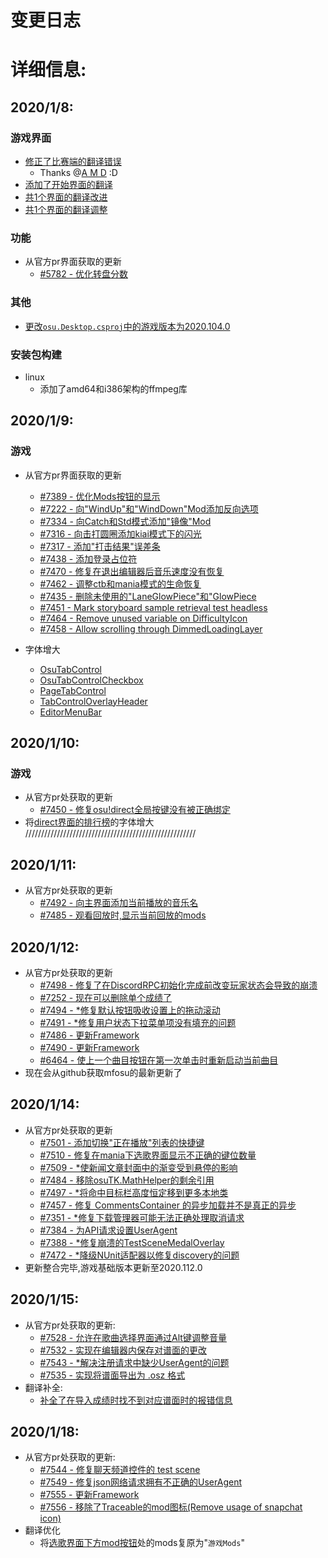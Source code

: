 # 变更日志

# 详细信息:
## 2020/1/8:
### 游戏界面
*   [修正了比赛端的翻译错误](osu.Game.Tournament/TournamentSceneManager.cs)
    *   Thanks @[A M D](https://osu.ppy.sh/users/5321112) :D
*   [添加了开始界面的翻译](osu.Game/Screens/Menu/Disclaimer.cs)
*   [共1个界面的翻译改进](osu.Game/Overlays/Profile/Sections/BeatmapsSection.cs)
*   [共1个界面的翻译调整](osu.Game/Updater/SimpleUpdateManager.cs)
### 功能
*   从官方pr界面获取的更新
    *   [#5782 - 优化转盘分数](https://github.com/ppy/osu/pull/5782)
### 其他
*   [更改`osu.Desktop.csproj`中的游戏版本为2020.104.0](osu.Desktop/osu.Desktop.csproj)
### 安装包构建
*   linux
    *   添加了amd64和i386架构的ffmpeg库
## 2020/1/9:
### 游戏
*   从官方pr界面获取的更新
    *   [#7389 - 优化Mods按钮的显示](https://github.com/ppy/osu/pull/7389)
    *   [#7222 - 向"WindUp"和"WindDown"Mod添加反向选项](https://github.com/ppy/osu/pull/7222)
    *   [#7334 - 向Catch和Std模式添加"镜像"Mod](https://github.com/ppy/osu/pull/7334)
    *   [#7316 - 向击打圆圈添加kiai模式下的闪光](https://github.com/ppy/osu/pull/7316)
    *   [#7317 - 添加"打击结果"误差条](https://github.com/ppy/osu/pull/7317)
    *   [#7438 - 添加登录占位符](https://github.com/ppy/osu/pull/7438)
    *   [#7470 - 修复在退出编辑器后音乐速度没有恢复](https://github.com/ppy/osu/pull/7470)
    *   [#7462 - 调整ctb和mania模式的生命恢复](https://github.com/ppy/osu/pull/7462)
    *   [#7435 - 删除未使用的"LaneGlowPiece"和"GlowPiece](https://github.com/ppy/osu/pull/7435)
    *   [#7451 - Mark storyboard sample retrieval test headless](https://github.com/ppy/osu/pull/7451)
    *   [#7464 - Remove unused variable on DifficultyIcon](https://github.com/ppy/osu/pull/7464)
    *   [#7458 - Allow scrolling through DimmedLoadingLayer](https://github.com/ppy/osu/pull/7464)

*   字体增大
    *   [OsuTabControl](osu.Game/Graphics/UserInterface/OsuTabControl.cs)
    *   [OsuTabControlCheckbox](osu.Game/Screens/Edit/Components/Menus/EditorMenuBar.cs)
    *   [PageTabControl](osu.Game/Graphics/UserInterface/PageTabControl.cs)
    *   [TabControlOverlayHeader](osu.Game/Overlays/TabControlOverlayHeader.cs)
    *   [EditorMenuBar](osu.Game/Screens/Edit/Components/Menus/EditorMenuBar.cs)
## 2020/1/10:
### 游戏
*   从官方pr处获取的更新
    *   [#7450 - 修复osu!direct全局按键没有被正确绑定](https://github.com/ppy/osu/pull/7450)
*   将[direct界面的排行榜]()的字体增大
//////////////////////////////////////////////////////
## 2020/1/11:
*   从官方pr处获取的更新
    *   [#7492 - 向主界面添加当前播放的音乐名](https://github.com/ppy/osu/pull/7450)
    *   [#7485 - 观看回放时,显示当前回放的mods](https://github.com/ppy/osu/pull/7485)

## 2020/1/12:
*   从官方pr处获取的更新
    *   [#7498 - 修复了在DiscordRPC初始化完成前改变玩家状态会导致的崩溃](https://github.com/ppy/osu/pull/7498)
    *   [#7252 - 现在可以删除单个成绩了](https://github.com/ppy/osu/pull/7252)
    *   [#7494 - *修复默认按钮吸收设置上的拖动滚动](https://github.com/ppy/osu/pull/7494)
    *   [#7491 - *修复用户状态下拉菜单项没有填充的问题](https://github.com/ppy/osu/pull/7491)
    *   [#7486 - 更新Framework](https://github.com/ppy/osu/pull/7486)
    *   [#7490 - 更新Framework](https://github.com/ppy/osu/pull/7490)
    *   [#6464 - 使上一个曲目按钮在第一次单击时重新启动当前曲目](https://github.com/ppy/osu/pull/6464)
*   现在会从github获取mfosu的最新更新了

## 2020/1/14:
*   从官方pr处获取的更新
    *   [#7501 - 添加切换"正在播放"列表的快捷键](https://github.com/ppy/osu/pull/7501)
    *   [#7510 - 修复在mania下选歌界面显示不正确的键位数量](https://github.com/ppy/osu/pull/7510)
    *   [#7509 - *使新闻文章封面中的渐变受到悬停的影响](https://github.com/ppy/osu/pull/7509)
    *   [#7484 - 移除osuTK.MathHelper的剩余引用](https://github.com/ppy/osu/pull/7484)
    *   [#7497 - *将命中目标栏高度恒定移到更多本地类](https://github.com/ppy/osu/pull/7497)
    *   [#7457 - 修复 CommentsContainer 的异步加载并不是真正的异步](https://github.com/ppy/osu/pull/7457)
    *   [#7351 - *修复下载管理器可能无法正确处理取消请求](https://github.com/ppy/osu/pull/7351)
    *   [#7384 - 为API请求设置UserAgent](https://github.com/ppy/osu/pull/7384)
    *   [#7388 - *修复崩溃的TestSceneMedalOverlay](https://github.com/ppy/osu/pull/7388)
    *   [#7472 - *降级NUnit适配器以修复discovery的问题](https://github.com/ppy/osu/pull/7472)
*   更新整合完毕,游戏基础版本更新至2020.112.0
## 2020/1/15:
*   从官方pr处获取的更新:
    *   [#7528 - 允许在歌曲选择界面通过Alt键调整音量](https://github.com/ppy/osu/pull/7528)
    *   [#7532 - 实现在编辑器内保存对谱面的更改](https://github.com/ppy/osu/pull/7532)
    *   [#7543 - *解决注册请求中缺少UserAgent的问题](https://github.com/ppy/osu/pull/7543)
    *   [#7535 - 实现将谱面导出为 .osz 格式](https://github.com/ppy/osu/pull/7535)
*   翻译补全:
    *   [补全了在导入成绩时找不到对应谱面时的报错信息](osu.Game/Scoring/Legacy/LegacyScoreParser.cs)
## 2020/1/18:
*   从官方pr处获取的更新:
    *   [#7544 - 修复聊天频道控件的 test scene](https://github.com/ppy/osu/pull/7544)
    *   [#7549 - 修复json网络请求拥有不正确的UserAgent](https://github.com/ppy/osu/pull/7549)
    *   [#7555 - 更新Framework](https://github.com/ppy/osu/pull/7555)
    *   [#7556 - 移除了Traceable的mod图标(Remove usage of snapchat icon)](https://github.com/ppy/osu/pull/7556)
*   翻译优化
    *   将[选歌界面下方mod按钮](osu.Game/Screens/Select/FooterButtonMods.cs)处的mods复原为"`游戏Mods`"